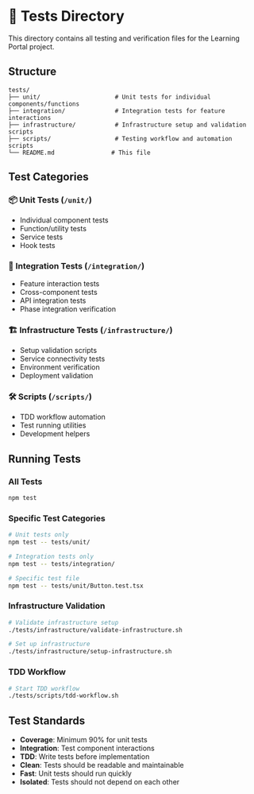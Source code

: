 # 🧪 Tests Directory

This directory contains all testing and verification files for the Learning Portal project.

## Structure

```
tests/
├── unit/                     # Unit tests for individual components/functions
├── integration/              # Integration tests for feature interactions
├── infrastructure/           # Infrastructure setup and validation scripts
├── scripts/                  # Testing workflow and automation scripts
└── README.md                # This file
```

## Test Categories

### 📦 Unit Tests (`/unit/`)
- Individual component tests
- Function/utility tests
- Service tests
- Hook tests

### 🔗 Integration Tests (`/integration/`)
- Feature interaction tests
- Cross-component tests
- API integration tests
- Phase integration verification

### 🏗️ Infrastructure Tests (`/infrastructure/`)
- Setup validation scripts
- Service connectivity tests
- Environment verification
- Deployment validation

### 🛠️ Scripts (`/scripts/`)
- TDD workflow automation
- Test running utilities
- Development helpers

## Running Tests

### All Tests
```bash
npm test
```

### Specific Test Categories
```bash
# Unit tests only
npm test -- tests/unit/

# Integration tests only
npm test -- tests/integration/

# Specific test file
npm test -- tests/unit/Button.test.tsx
```

### Infrastructure Validation
```bash
# Validate infrastructure setup
./tests/infrastructure/validate-infrastructure.sh

# Set up infrastructure
./tests/infrastructure/setup-infrastructure.sh
```

### TDD Workflow
```bash
# Start TDD workflow
./tests/scripts/tdd-workflow.sh
```

## Test Standards

- **Coverage**: Minimum 90% for unit tests
- **Integration**: Test component interactions
- **TDD**: Write tests before implementation
- **Clean**: Tests should be readable and maintainable
- **Fast**: Unit tests should run quickly
- **Isolated**: Tests should not depend on each other